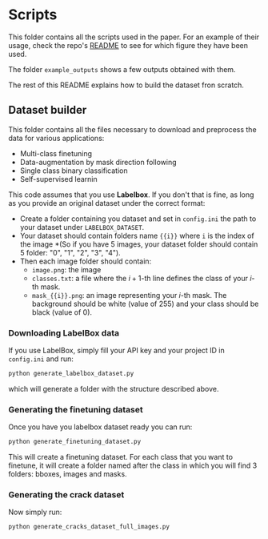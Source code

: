 # Scripts

This folder contains all the scripts used in the paper. For an example of their usage, check the repo's [README](../README.md) to see for which figure they have been used.

The folder `example_outputs` shows a few outputs obtained with them.

The rest of this README explains how to build the dataset fron scratch.


## Dataset builder

This folder contains all the files necessary to download and preprocess the data for various applications:
* Multi-class finetuning
* Data-augmentation by mask direction following
* Single class binary classification
* Self-supervised learnin

This code assumes that you use **Labelbox**. If you don't that is fine, as long as you provide an original dataset under the correct format:
* Create a folder containing you dataset and set in `config.ini` the path to your dataset under `LABELBOX_DATASET`.
* Your dataset should contain folders name `{{i}}` where `i` is the index of the image *(So if you have 5 images, your dataset folder should contain 5 folder: "0", "1", "2", "3", "4").
* Then each image folder should contain:
    * `image.png`: the image
    * `classes.txt`: a file where the $i+1$-th line defines the class of your $i$-th mask.
    * `mask_{{i}}.png`: an image representing your $i$-th mask. The background should be white (value of 255) and your class should be black (value of 0).

### Downloading LabelBox data
If you use LabelBox, simply fill your API key and your project ID in `config.ini` and run:
```bash
python generate_labelbox_dataset.py
```
which will generate a folder with the structure described above.

### Generating the finetuning dataset
Once you have you labelbox dataset ready you can run:
```bash
python generate_finetuning_dataset.py
```
This will create a finetuning dataset. For each class that you want to finetune, it will create a folder named after the class in which you will find 3 folders: bboxes, images and masks.

### Generating the crack dataset
Now simply run:
```bash
python generate_cracks_dataset_full_images.py
```